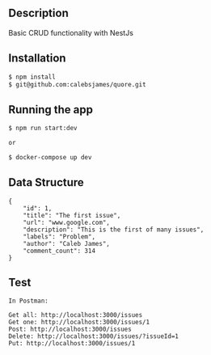 

## Description

Basic CRUD functionality with NestJs

## Installation

```bash
$ npm install
$ git@github.com:calebsjames/quore.git
```

## Running the app

```bash
$ npm run start:dev

or

$ docker-compose up dev
```

## Data Structure
    {
        "id": 1,
        "title": "The first issue",
        "url": "www.google.com",
        "description": "This is the first of many issues",
        "labels": "Problem",
        "author": "Caleb James",
        "comment_count": 314
    }

## Test
```
In Postman:

Get all: http://localhost:3000/issues
Get one: http://localhost:3000/issues/1
Post: http://localhost:3000/issues
Delete: http://localhost:3000/issues/?issueId=1
Put: http://localhost:3000/issues/1
```

